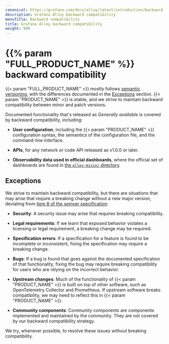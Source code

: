 ```yaml
---
canonical: https://grafana.com/docs/alloy/latest/introduction/backward-compatibility/
description: Grafana Alloy backward compatibility
menuTitle: Backward compatibility
title: Grafana Alloy backward compatibility
weight: 999
---
```


# {{% param "FULL_PRODUCT_NAME" %}} backward compatibility

{{< param "FULL_PRODUCT_NAME" >}} mostly follows [semantic versioning][], with the differences documented in the [Exceptions](#exceptions) section.
{{< param "PRODUCT_NAME" >}} is stable, and we strive to maintain backward compatibility between minor and patch versions.

Documented functionality that's released as _Generally available_ is covered by backward compatibility, including:

* **User configuration**, including the {{< param "PRODUCT_NAME" >}} configuration syntax, the semantics of the configuration file, and the command-line interface.

* **APIs**, for any network or code API released as v1.0.0 or later.

* **Observability data used in official dashboards**, where the official set of dashboards are found in [the `alloy-mixin/` directory][alloy-mixin].

## Exceptions

We strive to maintain backward compatibility, but there are situations that may arise that require a breaking change without a new major version, deviating from [item 8 of the semver specification][]:

* **Security**: A security issue may arise that requires breaking compatibility.

* **Legal requirements**: If we learn that exposed behavior violates a licensing or legal requirement, a breaking change may be required.

* **Specification errors**: If a specification for a feature is found to be incomplete or inconsistent, fixing the specification may require a breaking change.

* **Bugs**: If a bug is found that goes against the documented specification of that functionality, fixing the bug may require breaking compatibility for users who are relying on the incorrect behavior.

* **Upstream changes**: Much of the functionality of {{< param "PRODUCT_NAME" >}} is built on top of other software, such as OpenTelemetry Collector and Prometheus. If upstream software breaks compatibility, we may need to reflect this in {{< param "PRODUCT_NAME" >}}.

* **Community components**: Community components are components implemented and maintained by the community. They are not covered by our backward compatibility strategy.

We try, whenever possible, to resolve these issues without breaking compatibility.

[semantic versioning]: https://semver.org/
[item 8 of the semver specification]: https://semver.org/spec/v2.0.0.html#spec-item-8
[alloy-mixin]: https://github.com/grafana/alloy/tree/main/operations/alloy-mixin
